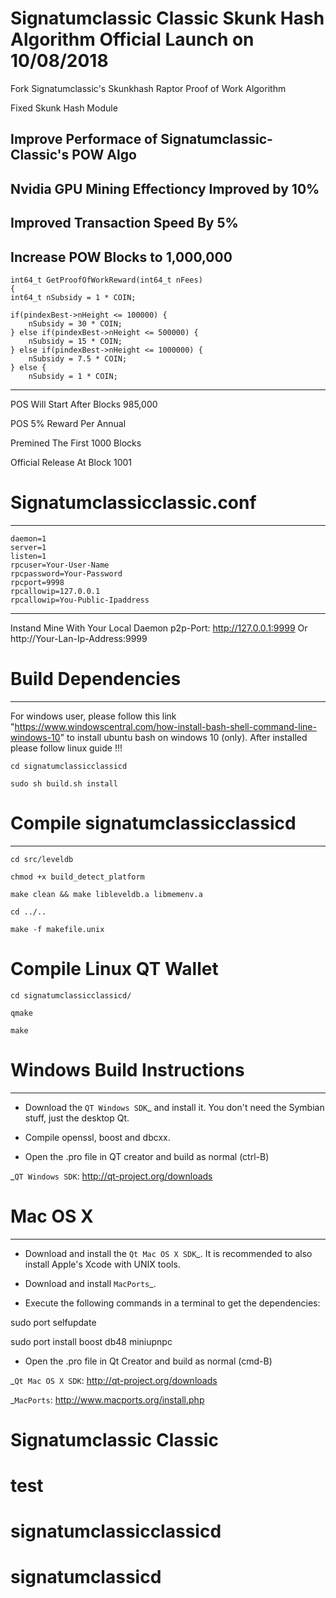 # Signatumclassic Classic Skunk Hash Algorithm Official Launch on 10/08/2018

Fork Signatumclassic's Skunkhash Raptor Proof of Work Algorithm

Fixed Skunk Hash Module

Improve Performace of Signatumclassic-Classic's POW Algo 
---------------------------------------------------
Nvidia GPU Mining Effectioncy Improved by 10%
---------------------------------------------------
Improved Transaction Speed By 5% 
---------------------------------------------------
Increase POW Blocks to 1,000,000
---------------------------------------------------
                                                     
    int64_t GetProofOfWorkReward(int64_t nFees)  
    {                                            
    int64_t nSubsidy = 1 * COIN;                 
                                                 
    if(pindexBest->nHeight <= 100000) {          
        nSubsidy = 30 * COIN;                    
    } else if(pindexBest->nHeight <= 500000) {   
        nSubsidy = 15 * COIN;                    
    } else if(pindexBest->nHeight <= 1000000) {  
        nSubsidy = 7.5 * COIN;                   
    } else {                                     
        nSubsidy = 1 * COIN;                     
                                              
---------------------------------------------------

POS Will Start After Blocks 985,000

POS 5% Reward Per Annual 

Premined The First 1000 Blocks 

Official Release At Block 1001


# Signatumclassicclassic.conf
----------------------


	daemon=1
	server=1
	listen=1
	rpcuser=Your-User-Name
	rpcpassword=Your-Password
	rpcport=9998
	rpcallowip=127.0.0.1
	rpcallowip=You-Public-Ipaddress


--------------------------------

Instand Mine With Your Local Daemon p2p-Port: http://127.0.0.1:9999 Or http://Your-Lan-Ip-Address:9999 

# Build Dependencies
-----------------------------
For windows user, please follow this link "https://www.windowscentral.com/how-install-bash-shell-command-line-windows-10" to install ubuntu bash on windows 10 (only). After installed please follow linux guide !!!

	cd signatumclassicclassicd

	sudo sh build.sh install

# Compile signatumclassicclassicd
-------------------------

	cd src/leveldb

	chmod +x build_detect_platform

	make clean && make libleveldb.a libmemenv.a

	cd ../..

	make -f makefile.unix

# Compile Linux QT Wallet

	cd signatumclassicclassicd/

	qmake

	make 

# Windows Build Instructions
----------------------------

- Download the `QT Windows SDK`_ and install it. You don't need the Symbian stuff, just the desktop Qt.

- Compile openssl, boost and dbcxx.

- Open the .pro file in QT creator and build as normal (ctrl-B)

 _`QT Windows SDK`: http://qt-project.org/downloads

# Mac OS X
---------

- Download and install the `Qt Mac OS X SDK`_. It is recommended to also install Apple's Xcode with UNIX tools.

- Download and install `MacPorts`_.

- Execute the following commands in a terminal to get the dependencies:

sudo port selfupdate

sudo port install boost db48 miniupnpc

- Open the .pro file in Qt Creator and build as normal (cmd-B)

 _`Qt Mac OS X SDK`: http://qt-project.org/downloads

 _`MacPorts`: http://www.macports.org/install.php


# Signatumclassic Classic

# test
# signatumclassicclassicd
# signatumclassicd

